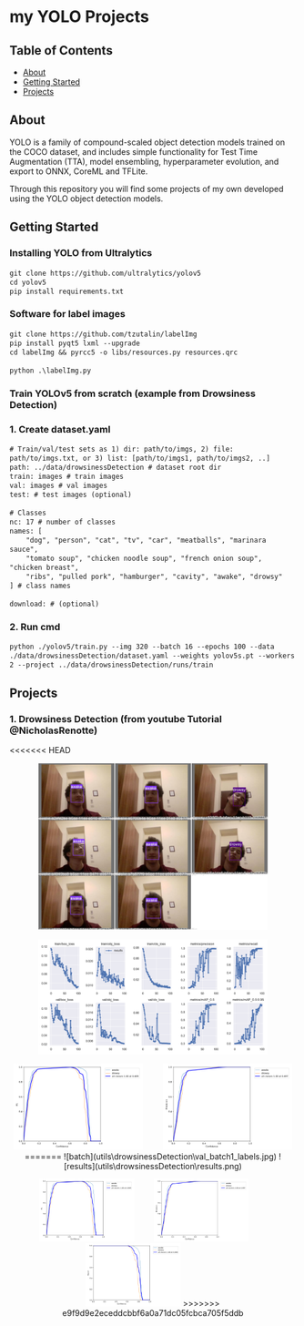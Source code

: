 # my YOLO Projects

## Table of Contents

- [About](#about)
- [Getting Started](#getting_started)
- [Projects](#projects)

## About <a name = "about"></a>

YOLO is a family of compound-scaled object detection models trained on the COCO dataset, and includes simple functionality for Test Time Augmentation (TTA), model ensembling, hyperparameter evolution, and export to ONNX, CoreML and TFLite.

Through this repository you will find some projects of my own developed using the YOLO object detection models.

## Getting Started <a name = "getting_started"></a>

### Installing YOLO from Ultralytics

```
git clone https://github.com/ultralytics/yolov5
cd yolov5
pip install requirements.txt
```

### Software for label images

```
git clone https://github.com/tzutalin/labelImg
pip install pyqt5 lxml --upgrade
cd labelImg && pyrcc5 -o libs/resources.py resources.qrc

python .\labelImg.py
```

### Train YOLOv5 from scratch (example from Drowsiness Detection)

### 1. Create dataset.yaml

```
# Train/val/test sets as 1) dir: path/to/imgs, 2) file: path/to/imgs.txt, or 3) list: [path/to/imgs1, path/to/imgs2, ..]
path: ../data/drowsinessDetection # dataset root dir
train: images # train images
val: images # val images
test: # test images (optional)

# Classes
nc: 17 # number of classes
names: [
    "dog", "person", "cat", "tv", "car", "meatballs", "marinara sauce",
    "tomato soup", "chicken noodle soup", "french onion soup", "chicken breast",
    "ribs", "pulled pork", "hamburger", "cavity", "awake", "drowsy"
] # class names

download: # (optional)
```

### 2. Run cmd

```
python ./yolov5/train.py --img 320 --batch 16 --epochs 100 --data ./data/drowsinessDetection/dataset.yaml --weights yolov5s.pt --workers 2 --project ../data/drowsinessDetection/runs/train
```

<!--

A step by step series of examples that tell you how to get a development env running.

Say what the step will be

```
Give the example
```

And repeat

```
until finished
```

End with an example of getting some data out of the system or using it for a little demo.

-->

## Projects <a name = "projects"></a>

### 1. Drowsiness Detection (from youtube Tutorial @NicholasRenotte)

<<<<<<< HEAD

<p align="center">
  <img alt="Light" src="utils\drowsinessDetection\val_batch1_labels.jpg" width="80%">
</p>
<p align="center">
  <img alt="Light" src="utils\drowsinessDetection\results.png" width="80%">
</p>

<p align="center">
  <img alt="Light" src="utils\drowsinessDetection\F1_curve.png" width="
  45%">
&nbsp; &nbsp; &nbsp; &nbsp;
  <img alt="Dark" src="utils\drowsinessDetection\P_curve.png" width="45%">
=======
![batch](utils\drowsinessDetection\val_batch1_labels.jpg)
![results](utils\drowsinessDetection\results.png)

<p align="center">
  <img alt="Light" src="utils\drowsinessDetection\F1_curve.png" width="33%">
&nbsp; &nbsp; &nbsp; &nbsp;
  <img alt="Dark" src="utils\drowsinessDetection\P_curve.png" width="33%">
&nbsp; &nbsp; &nbsp; &nbsp;
  <img alt="Dark" src="utils\drowsinessDetection\R_curve.png" width="33%">
>>>>>>> e9f9d9e2eceddcbbf6a0a71dc05fcbca705f5ddb
</p>